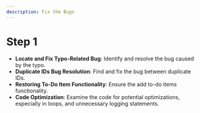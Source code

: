 ```yaml
---
description: Fix the Bugs
---
```


# Step 1

* **Locate and Fix Typo-Related Bug**: Identify and resolve the bug caused by the typo.
* **Duplicate IDs Bug Resolution**: Find and fix the bug between duplicate IDs.
* **Restoring To-Do Item Functionality**: Ensure the add to-do items functionality.
* **Code Optimization**: Examine the code for potential optimizations, especially in loops, and unnecessary logging statements.
